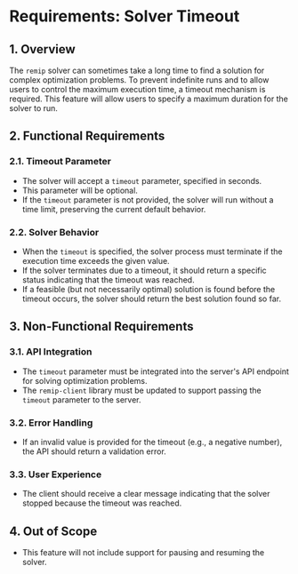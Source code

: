 # Requirements: Solver Timeout

## 1. Overview

The `remip` solver can sometimes take a long time to find a solution for complex optimization problems. To prevent indefinite runs and to allow users to control the maximum execution time, a timeout mechanism is required. This feature will allow users to specify a maximum duration for the solver to run.

## 2. Functional Requirements

### 2.1. Timeout Parameter

- The solver will accept a `timeout` parameter, specified in seconds.
- This parameter will be optional.
- If the `timeout` parameter is not provided, the solver will run without a time limit, preserving the current default behavior.

### 2.2. Solver Behavior

- When the `timeout` is specified, the solver process must terminate if the execution time exceeds the given value.
- If the solver terminates due to a timeout, it should return a specific status indicating that the timeout was reached.
- If a feasible (but not necessarily optimal) solution is found before the timeout occurs, the solver should return the best solution found so far.

## 3. Non-Functional Requirements

### 3.1. API Integration

- The `timeout` parameter must be integrated into the server's API endpoint for solving optimization problems.
- The `remip-client` library must be updated to support passing the `timeout` parameter to the server.

### 3.2. Error Handling

- If an invalid value is provided for the timeout (e.g., a negative number), the API should return a validation error.

### 3.3. User Experience

- The client should receive a clear message indicating that the solver stopped because the timeout was reached.

## 4. Out of Scope

- This feature will not include support for pausing and resuming the solver.
